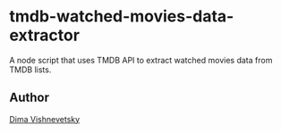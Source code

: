 # tmdb-watched-movies-data-extractor

A node script that uses TMDB API to extract watched movies data from TMDB lists.

## Author
[Dima Vishnevetsky](http://www.dimshik.com/)
